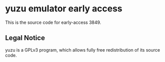 yuzu emulator early access
=============

This is the source code for early-access 3849.

## Legal Notice

yuzu is a GPLv3 program, which allows fully free redistribution of its source code.